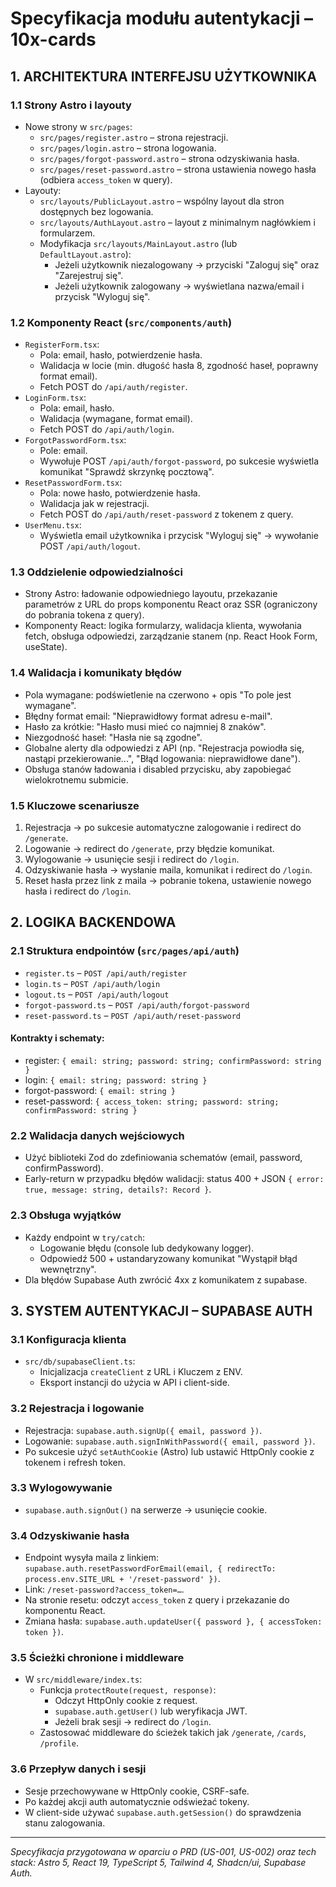 # Specyfikacja modułu autentykacji – 10x-cards

## 1. ARCHITEKTURA INTERFEJSU UŻYTKOWNIKA

### 1.1 Strony Astro i layouty
- Nowe strony w `src/pages`:
  - `src/pages/register.astro` – strona rejestracji.
  - `src/pages/login.astro` – strona logowania.
  - `src/pages/forgot-password.astro` – strona odzyskiwania hasła.
  - `src/pages/reset-password.astro` – strona ustawienia nowego hasła (odbiera `access_token` w query).
- Layouty:
  - `src/layouts/PublicLayout.astro` – wspólny layout dla stron dostępnych bez logowania.
  - `src/layouts/AuthLayout.astro` – layout z minimalnym nagłówkiem i formularzem.
  - Modyfikacja `src/layouts/MainLayout.astro` (lub `DefaultLayout.astro`):
    - Jeżeli użytkownik niezalogowany → przyciski "Zaloguj się" oraz "Zarejestruj się".
    - Jeżeli użytkownik zalogowany → wyświetlana nazwa/email i przycisk "Wyloguj się".

### 1.2 Komponenty React (`src/components/auth`)
- `RegisterForm.tsx`:
  - Pola: email, hasło, potwierdzenie hasła.
  - Walidacja w locie (min. długość hasła 8, zgodność haseł, poprawny format email).
  - Fetch POST do `/api/auth/register`.
- `LoginForm.tsx`:
  - Pola: email, hasło.
  - Walidacja (wymagane, format email).
  - Fetch POST do `/api/auth/login`.
- `ForgotPasswordForm.tsx`:
  - Pole: email.
  - Wywołuje POST `/api/auth/forgot-password`, po sukcesie wyświetla komunikat "Sprawdź skrzynkę pocztową".
- `ResetPasswordForm.tsx`:
  - Pola: nowe hasło, potwierdzenie hasła.
  - Walidacja jak w rejestracji.
  - Fetch POST do `/api/auth/reset-password` z tokenem z query.
- `UserMenu.tsx`:
  - Wyświetla email użytkownika i przycisk "Wyloguj się" → wywołanie POST `/api/auth/logout`.

### 1.3 Oddzielenie odpowiedzialności
- Strony Astro: ładowanie odpowiedniego layoutu, przekazanie parametrów z URL do props komponentu React oraz SSR (ograniczony do pobrania tokena z query).
- Komponenty React: logika formularzy, walidacja klienta, wywołania fetch, obsługa odpowiedzi, zarządzanie stanem (np. React Hook Form, useState).

### 1.4 Walidacja i komunikaty błędów
- Pola wymagane: podświetlenie na czerwono + opis "To pole jest wymagane".
- Błędny format email: "Nieprawidłowy format adresu e-mail".
- Hasło za krótkie: "Hasło musi mieć co najmniej 8 znaków".
- Niezgodność haseł: "Hasła nie są zgodne".
- Globalne alerty dla odpowiedzi z API (np. "Rejestracja powiodła się, nastąpi przekierowanie...", "Błąd logowania: nieprawidłowe dane").
- Obsługa stanów ładowania i disabled przycisku, aby zapobiegać wielokrotnemu submicie.

### 1.5 Kluczowe scenariusze
1. Rejestracja → po sukcesie automatyczne zalogowanie i redirect do `/generate`.
2. Logowanie → redirect do `/generate`, przy błędzie komunikat.
3. Wylogowanie → usunięcie sesji i redirect do `/login`.
4. Odzyskiwanie hasła → wysłanie maila, komunikat i redirect do `/login`.
5. Reset hasła przez link z maila → pobranie tokena, ustawienie nowego hasła i redirect do `/login`.

## 2. LOGIKA BACKENDOWA

### 2.1 Struktura endpointów (`src/pages/api/auth`)
- `register.ts`      – `POST /api/auth/register`
- `login.ts`         – `POST /api/auth/login`
- `logout.ts`        – `POST /api/auth/logout`
- `forgot-password.ts` – `POST /api/auth/forgot-password`
- `reset-password.ts`  – `POST /api/auth/reset-password`

#### Kontrakty i schematy:
- register: `{ email: string; password: string; confirmPassword: string }`
- login: `{ email: string; password: string }`
- forgot-password: `{ email: string }`
- reset-password: `{ access_token: string; password: string; confirmPassword: string }`

### 2.2 Walidacja danych wejściowych
- Użyć biblioteki Zod do zdefiniowania schematów (email, password, confirmPassword).
- Early-return w przypadku błędów walidacji: status 400 + JSON `{ error: true, message: string, details?: Record }`.

### 2.3 Obsługa wyjątków
- Każdy endpoint w `try/catch`:
  - Logowanie błędu (console lub dedykowany logger).
  - Odpowiedź 500 + ustandaryzowany komunikat "Wystąpił błąd wewnętrzny".
- Dla błędów Supabase Auth zwrócić 4xx z komunikatem z supabase.

## 3. SYSTEM AUTENTYKACJI – SUPABASE AUTH

### 3.1 Konfiguracja klienta
- `src/db/supabaseClient.ts`:
  - Inicjalizacja `createClient` z URL i Kluczem z ENV.
  - Eksport instancji do użycia w API i client-side.

### 3.2 Rejestracja i logowanie
- Rejestracja: `supabase.auth.signUp({ email, password })`.
- Logowanie: `supabase.auth.signInWithPassword({ email, password })`.
- Po sukcesie użyć `setAuthCookie` (Astro) lub ustawić HttpOnly cookie z tokenem i refresh token.

### 3.3 Wylogowywanie
- `supabase.auth.signOut()` na serwerze → usunięcie cookie.

### 3.4 Odzyskiwanie hasła
- Endpoint wysyła maila z linkiem: `supabase.auth.resetPasswordForEmail(email, { redirectTo: process.env.SITE_URL + '/reset-password' })`.
- Link: `/reset-password?access_token=…`.
- Na stronie resetu: odczyt `access_token` z query i przekazanie do komponentu React.
- Zmiana hasła: `supabase.auth.updateUser({ password }, { accessToken: token })`.

### 3.5 Ścieżki chronione i middleware
- W `src/middleware/index.ts`:
  - Funkcja `protectRoute(request, response)`:
    - Odczyt HttpOnly cookie z request.
    - `supabase.auth.getUser()` lub weryfikacja JWT.
    - Jeżeli brak sesji → redirect do `/login`.
  - Zastosować middleware do ścieżek takich jak `/generate`, `/cards`, `/profile`.

### 3.6 Przepływ danych i sesji
- Sesje przechowywane w HttpOnly cookie, CSRF-safe.
- Po każdej akcji auth automatycznie odświeżać tokeny.
- W client-side używać `supabase.auth.getSession()` do sprawdzenia stanu zalogowania.

---

*Specyfikacja przygotowana w oparciu o PRD (US-001, US-002) oraz tech stack: Astro 5, React 19, TypeScript 5, Tailwind 4, Shadcn/ui, Supabase Auth.* 